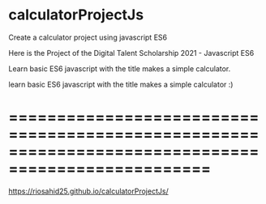 # calculatorProjectJs
Create a calculator project using javascript ES6

Here is the Project of the Digital Talent Scholarship 2021 - Javascript ES6


Learn basic ES6 javascript with the title makes a simple calculator. 


learn basic ES6 javascript with the title makes a simple calculator :) 

===================================================================================================
==========================================

https://riosahid25.github.io/calculatorProjectJs/

	



